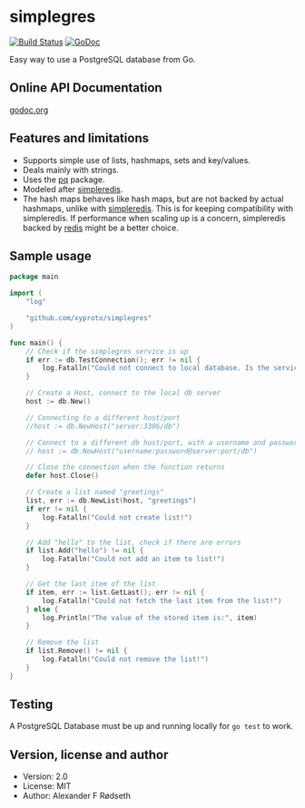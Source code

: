 simplegres
===========

[![Build Status](https://travis-ci.org/xyproto/simplegres.svg?branch=master)](https://travis-ci.org/xyproto/simplegres)
[![GoDoc](https://godoc.org/github.com/xyproto/simplegres?status.svg)](http://godoc.org/github.com/xyproto/simplegres)


Easy way to use a PostgreSQL database from Go.


Online API Documentation
------------------------

[godoc.org](http://godoc.org/github.com/xyproto/simplegres)


Features and limitations
------------------------

* Supports simple use of lists, hashmaps, sets and key/values.
* Deals mainly with strings.
* Uses the [pq](https://github.com/lib/pq) package.
* Modeled after [simpleredis](https://github.com/xyproto/simpleredis).
* The hash maps behaves like hash maps, but are not backed by actual hashmaps, unlike with [simpleredis](https://github.com/xyproto/simpleredis). This is for keeping compatibility with simpleredis. If performance when scaling up is a concern, simpleredis backed by [redis](https://redis.io) might be a better choice.


Sample usage
------------

~~~go
package main

import (
	"log"

	"github.com/xyproto/simplegres"
)

func main() {
	// Check if the simplegres service is up
	if err := db.TestConnection(); err != nil {
		log.Fatalln("Could not connect to local database. Is the service up and running?")
	}

	// Create a Host, connect to the local db server
	host := db.New()

	// Connecting to a different host/port
	//host := db.NewHost("server:3306/db")

	// Connect to a different db host/port, with a username and password
	// host := db.NewHost("username:password@server:port/db")

	// Close the connection when the function returns
	defer host.Close()

	// Create a list named "greetings"
	list, err := db.NewList(host, "greetings")
	if err != nil {
		log.Fatalln("Could not create list!")
	}

	// Add "hello" to the list, check if there are errors
	if list.Add("hello") != nil {
		log.Fatalln("Could not add an item to list!")
	}

	// Get the last item of the list
	if item, err := list.GetLast(); err != nil {
		log.Fatalln("Could not fetch the last item from the list!")
	} else {
		log.Println("The value of the stored item is:", item)
	}

	// Remove the list
	if list.Remove() != nil {
		log.Fatalln("Could not remove the list!")
	}
}
~~~

Testing
-------

A PostgreSQL Database must be up and running locally for `go test` to work.


Version, license and author
---------------------------

* Version: 2.0
* License: MIT
* Author: Alexander F Rødseth

